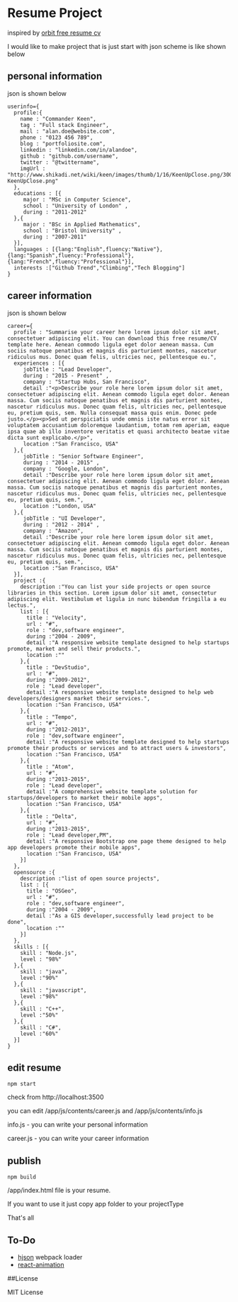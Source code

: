 # Resume Project

inspired by [orbit free resume cv](http://themes.3rdwavemedia.com/website-templates/orbit-free-resume-cv-template-for-developers/)

I would like to make project that is just start with json scheme is like shown below

## personal information

json is shown below

```
userinfo={
  profile:{
    name : "Commander Keen",
    tag : "Full stack Engineer",
    mail : "alan.doe@website.com",
    phone : "0123 456 789",
    blog : "portfoliosite.com",
    linkedin : "linkedin.com/in/alandoe",
    github : "github.com/username",
    twitter : "@twittername",
    imgUrl : "http://www.shikadi.net/wiki/keen/images/thumb/1/16/KeenUpClose.png/300px-KeenUpClose.png"
  },
  educations : [{
     major : "MSc in Computer Science",
     school : "University of London" ,
     during : "2011-2012"
  },{
     major : "BSc in Applied Mathematics",
     school : "Bristol University" ,
     during : "2007-2011"
  }],
  languages : [{lang:"English",fluency:"Native"},{lang:"Spanish",fluency:"Professional"},{lang:"French",fluency:"Professional"}],
  interests :["Github Trend","Climbing","Tech Blogging"]
}
```

## career information

json is shown below

```
career={
  profile : "Summarise your career here lorem ipsum dolor sit amet, consectetuer adipiscing elit. You can download this free resume/CV template here. Aenean commodo ligula eget dolor aenean massa. Cum sociis natoque penatibus et magnis dis parturient montes, nascetur ridiculus mus. Donec quam felis, ultricies nec, pellentesque eu.",
  experiences : [{
     jobTitle : "Lead Developer",
     during : "2015 - Present" ,
     company : "Startup Hubs, San Francisco",
     detail :"<p>Describe your role here lorem ipsum dolor sit amet, consectetuer adipiscing elit. Aenean commodo ligula eget dolor. Aenean massa. Cum sociis natoque penatibus et magnis dis parturient montes, nascetur ridiculus mus. Donec quam felis, ultricies nec, pellentesque eu, pretium quis, sem. Nulla consequat massa quis enim. Donec pede justo.</p><p>Sed ut perspiciatis unde omnis iste natus error sit voluptatem accusantium doloremque laudantium, totam rem aperiam, eaque ipsa quae ab illo inventore veritatis et quasi architecto beatae vitae dicta sunt explicabo.</p>",
     location :"San Francisco, USA"
  },{
     jobTitle : "Senior Software Engineer",
     during : "2014 - 2015" ,
     company : "Google, London",
     detail :"Describe your role here lorem ipsum dolor sit amet, consectetuer adipiscing elit. Aenean commodo ligula eget dolor. Aenean massa. Cum sociis natoque penatibus et magnis dis parturient montes, nascetur ridiculus mus. Donec quam felis, ultricies nec, pellentesque eu, pretium quis, sem.",
     location :"London, USA"
  },{
     jobTitle : "UI Developer",
     during : "2012 - 2014" ,
     company : "Amazon",
     detail :"Describe your role here lorem ipsum dolor sit amet, consectetuer adipiscing elit. Aenean commodo ligula eget dolor. Aenean massa. Cum sociis natoque penatibus et magnis dis parturient montes, nascetur ridiculus mus. Donec quam felis, ultricies nec, pellentesque eu, pretium quis, sem.",
     location :"San Francisco, USA"
  }],
  project :{
    description :"You can list your side projects or open source libraries in this section. Lorem ipsum dolor sit amet, consectetur adipiscing elit. Vestibulum et ligula in nunc bibendum fringilla a eu lectus.",
    list : [{
      title : "Velocity",
      url : "#",
      role : "dev,software engineer",
      during :"2004 - 2009",
      detail :"A responsive website template designed to help startups promote, market and sell their products.",
      location :""
    },{
      title : "DevStudio",
      url : "#",
      during :"2009-2012",
      role : "Lead developer",
      detail :"A responsive website template designed to help web developers/designers market their services.",
      location :"San Francisco, USA"
    },{
      title : "Tempo",
      url : "#",
      during :"2012-2013",
      role : "dev,software engineer",
      detail :"A responsive website template designed to help startups promote their products or services and to attract users & investors",
      location :"San Francisco, USA"
    },{
      title : "Atom",
      url : "#",
      during :"2013-2015",
      role : "Lead developer",
      detail :"A comprehensive website template solution for startups/developers to market their mobile apps",
      location :"San Francisco, USA"
    },{
      title : "Delta",
      url : "#",
      during :"2013-2015",
      role : "Lead developer,PM",
      detail :"A responsive Bootstrap one page theme designed to help app developers promote their mobile apps",
      location :"San Francisco, USA"
    }]
  },
  opensource :{
    description :"list of open source projects",
    list : [{
      title : "OSGeo",
      url : "#",
      role : "dev,software engineer",
      during :"2004 - 2009",
      detail :"As a GIS developer,successfully lead project to be done",
      location :""
    }]
  },
  skills : [{
    skill : "Node.js",
    level : "98%"
  },{
    skill : "java",
    level :"90%"
  },{
    skill : "javascript",
    level :"98%"
  },{
    skill : "C++",
    level :"50%"
  },{
    skill : "C#",
    level :"60%"
  }]
}

```


## edit resume

```
npm start
```

check from http://localhost:3500

you can edit /app/js/contents/career.js and /app/js/contents/info.js

info.js - you can write your personal information

career.js - you can write your career information

## publish

```
npm build
```

/app/index.html file is your resume.

If you want to use it just copy app folder to your projectType

That's all

## To-Do
* [hjson](https://github.com/laktak/hjson-js) webpack loader
* [react-animation](https://facebook.github.io/react/docs/animation.html)

##License

MIT License
